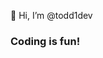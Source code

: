 👋 Hi, I’m @todd1dev

 ### Coding is fun!






<!---
todd1dev/todd1dev is a ✨ special ✨ repository because its `README.md` (this file) appears on your GitHub profile.
You can click the Preview link to take a look at your changes.
--->


